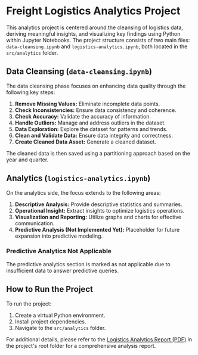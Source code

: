 # Freight Logistics Analytics Project

This analytics project is centered around the cleansing of logistics data, deriving meaningful insights, and visualizing key findings using Python within Jupyter Notebooks. The project structure consists of two main files: `data-cleansing.ipynb` and `logistics-analytics.ipynb`, both located in the `src/analytics` folder.

## Data Cleansing (`data-cleansing.ipynb`)

The data cleansing phase focuses on enhancing data quality through the following key steps:

1. **Remove Missing Values:** Eliminate incomplete data points.
2. **Check Inconsistencies:** Ensure data consistency and coherence.
3. **Check Accuracy:** Validate the accuracy of information.
4. **Handle Outliers:** Manage and address outliers in the dataset.
5. **Data Exploration:** Explore the dataset for patterns and trends.
6. **Clean and Validate Data:** Ensure data integrity and correctness.
7. **Create Cleaned Data Asset:** Generate a cleaned dataset.

The cleaned data is then saved using a partitioning approach based on the year and quarter.

## Analytics (`logistics-analytics.ipynb`)

On the analytics side, the focus extends to the following areas:

1. **Descriptive Analysis:** Provide descriptive statistics and summaries.
2. **Operational Insight:** Extract insights to optimize logistics operations.
3. **Visualization and Reporting:** Utilize graphs and charts for effective communication.
4. **Predictive Analysis (Not Implemented Yet):** Placeholder for future expansion into predictive modeling.

### Predictive Analytics Not Applicable
The predictive analytics section is marked as not applicable due to insufficient data to answer predictive queries.

## How to Run the Project

To run the project:

1. Create a virtual Python environment.
2. Install project dependencies.
3. Navigate to the `src/analytics` folder.

For additional details, please refer to the [Logistics Analytics Report (PDF)](./logistics-analytics-report.pdf) in the project's root folder for a comprehensive analysis report.